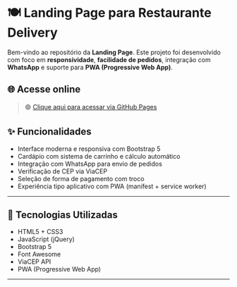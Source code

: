 # 🍽️ Landing Page para Restaurante Delivery

Bem-vindo ao repositório da **Landing Page**. Este projeto foi desenvolvido com foco em **responsividade**, **facilidade de pedidos**, integração com **WhatsApp** e suporte para **PWA (Progressive Web App)**.

## 🌐 Acesse online

> 🟢 [Clique aqui para acessar via GitHub Pages](https://T-Azevedo.github.io/landing_page_delivery)
> 
## ✨ Funcionalidades

- Interface moderna e responsiva com Bootstrap 5
- Cardápio com sistema de carrinho e cálculo automático
- Integração com WhatsApp para envio de pedidos
- Verificação de CEP via ViaCEP
- Seleção de forma de pagamento com troco
- Experiência tipo aplicativo com PWA (manifest + service worker)

---

## 🧱 Tecnologias Utilizadas

- HTML5 + CSS3
- JavaScript (jQuery)
- Bootstrap 5
- Font Awesome
- ViaCEP API
- PWA (Progressive Web App)

---


